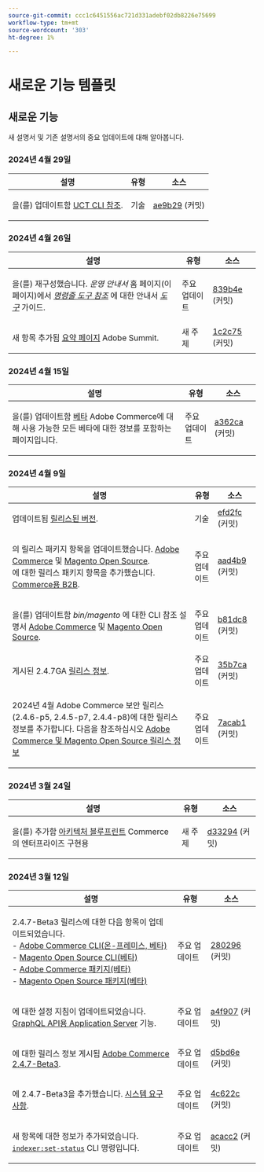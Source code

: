 ```yaml
---
source-git-commit: ccc1c6451556ac721d331adebf02db8226e75699
workflow-type: tm+mt
source-wordcount: '303'
ht-degree: 1%

---
```

# 새로운 기능 템플릿

## 새로운 기능

새 설명서 및 기존 설명서의 중요 업데이트에 대해 알아봅니다.

### 2024년 4월 29일

<table style="table-layout:auto;">
  <thead>
    <tr>
      <th>설명</th>
      <th>유형</th>
      <th>소스</th>
    </tr>
  </thead>
  <tbody>
    <tr>
      <td><p>을(를) 업데이트함 <a href="https://experienceleague.adobe.com/en/docs/commerce-operations/reference/uct">UCT CLI 참조</a>.</p>
</td>
      <td>기술</td>
      <td><a href="https://github.com/AdobeDocs/commerce-operations.en/commit/ae9b29601953f25ca28f253f557d547b200616a0">ae9b29</a> (커밋)</td>
    </tr>
  </tbody>
</table>

### 2024년 4월 26일

<table style="table-layout:auto;">
  <thead>
    <tr>
      <th>설명</th>
      <th>유형</th>
      <th>소스</th>
    </tr>
  </thead>
  <tbody>
    <tr>
      <td><p>을(를) 재구성했습니다. <em>운영 안내서</em> 홈 페이지(이 페이지)에서 <em><a href="https://experienceleague.adobe.com/en/docs/commerce-operations/tools/cli-reference/commerce-on-premises">명령줄 도구 참조</a></em> 에 대한 안내서 <em><a href="https://experienceleague.adobe.com/en/docs/commerce-operations/tools/overview">도구</a></em> 가이드.</p>
</td>
      <td>주요 업데이트</td>
      <td><a href="https://github.com/AdobeDocs/commerce-operations.en/commit/839b4e26a7c5d662093c7c1eec3fd5883ed7706a">839b4e</a> (커밋)</td>
    </tr>
    <tr>
      <td><p>새 항목 추가됨 <a href="https://experienceleague.adobe.com/docs/commerce-operations/events/summit/2024.html">요약 페이지</a> Adobe Summit.</p>
</td>
      <td>새 주제</td>
      <td><a href="https://github.com/AdobeDocs/commerce-operations.en/commit/1c2c75da7cda0e3c38ea904c98932472b618a3e5">1c2c75</a> (커밋)</td>
    </tr>
  </tbody>
</table>

### 2024년 4월 15일

<table style="table-layout:auto;">
  <thead>
    <tr>
      <th>설명</th>
      <th>유형</th>
      <th>소스</th>
    </tr>
  </thead>
  <tbody>
    <tr>
      <td><p>을(를) 업데이트함 <a href="https://experienceleague.adobe.com/en/docs/commerce-operations/release/beta">베타</a> Adobe Commerce에 대해 사용 가능한 모든 베타에 대한 정보를 포함하는 페이지입니다.</p>
</td>
      <td>주요 업데이트</td>
      <td><a href="https://github.com/AdobeDocs/commerce-operations.en/commit/a362cad66d38a89bacda656d1520047e22262179">a362ca</a> (커밋)</td>
    </tr>
  </tbody>
</table>

### 2024년 4월 9일

<table style="table-layout:auto;">
  <thead>
    <tr>
      <th>설명</th>
      <th>유형</th>
      <th>소스</th>
    </tr>
  </thead>
  <tbody>
    <tr>
      <td><p>업데이트됨 <a href="https://experienceleague.adobe.com/docs/commerce-operations/release/versions.html">릴리스된 버전</a>.</p>
</td>
      <td>기술</td>
      <td><a href="https://github.com/AdobeDocs/commerce-operations.en/commit/efd2fc4285a5cdc7ee20ead299ee16e54f9bcb83">efd2fc</a> (커밋)</td>
    </tr>
    <tr>
      <td><p>의 릴리스 패키지 항목을 업데이트했습니다. <a href="https://experienceleague.adobe.com/en/docs/commerce-operations/release/packages/adobe-commerce">Adobe Commerce</a> 및 <a href="https://experienceleague.adobe.com/en/docs/commerce-operations/release/packages/magento-open-source">Magento Open Source</a>.<br /> 에 대한 릴리스 패키지 항목을 추가했습니다. <a href="https://experienceleague.adobe.com/en/docs/commerce-operations/release/packages/adobe-commerce-b2b">Commerce용 B2B</a>.</p>
</td>
      <td>주요 업데이트</td>
      <td><a href="https://github.com/AdobeDocs/commerce-operations.en/commit/aad4b904ba95142d1d848f934c9d3702cc37ec16">aad4b9</a> (커밋)</td>
    </tr>
    <tr>
      <td><p>을(를) 업데이트함 <em>bin/magento</em> 에 대한 CLI 참조 설명서 <a href="https://experienceleague.adobe.com/en/docs/commerce-operations/reference/commerce-on-premises">Adobe Commerce</a> 및 <a href="https://experienceleague.adobe.com/en/docs/commerce-operations/reference/magento-open-source">Magento Open Source</a>.</p>
</td>
      <td>주요 업데이트</td>
      <td><a href="https://github.com/AdobeDocs/commerce-operations.en/commit/b81dc87a261f128cdb572a30ff5538dae2087c49">b81dc8</a> (커밋)</td>
    </tr>
    <tr>
      <td><p>게시된 2.4.7GA <a href="https://experienceleague.adobe.com/en/docs/commerce-operations/release/notes/adobe-commerce/2-4-7">릴리스 정보</a>.</p>
</td>
      <td>주요 업데이트</td>
      <td><a href="https://github.com/AdobeDocs/commerce-operations.en/commit/35b7caafbef5ced52ef6e4907e0634dfb2a61e4f">35b7ca</a> (커밋)</td>
    </tr>
    <tr>
      <td><p>2024년 4월 Adobe Commerce 보안 릴리스(2.4.6-p5, 2.4.5-p7, 2.4.4-p8)에 대한 릴리스 정보를 추가합니다. 다음을 참조하십시오 <a href="https://experienceleague.adobe.com/docs/commerce-operations/release/notes/overview.html">Adobe Commerce 및 Magento Open Source 릴리스 정보</a></p>
</td>
      <td>주요 업데이트</td>
      <td><a href="https://github.com/AdobeDocs/commerce-operations.en/commit/7acab1d8d3f7b11cc1387b5558521f282ba0873f">7acab1</a> (커밋)</td>
    </tr>
  </tbody>
</table><!-- date_group -->

### 2024년 3월 24일

<table style="table-layout:auto;">
  <thead>
    <tr>
      <th>설명</th>
      <th>유형</th>
      <th>소스</th>
    </tr>
  </thead>
  <tbody>
    <tr>
      <td><p>을(를) 추가함 <a href="https://experienceleague.adobe.com/docs/commerce-operations/implementation-playbook/architecture/enterprise-blueprint.html">아키텍처 블루프린트</a> Commerce의 엔터프라이즈 구현용</p>
</td>
      <td>새 주제</td>
      <td><a href="https://github.com/AdobeDocs/commerce-operations.en/commit/d33294d02b4431d4aa473aa5d0ab42e297cfed14">d33294</a> (커밋)</td>
    </tr>
  </tbody>
</table>

### 2024년 3월 12일

<table style="table-layout:auto;">
  <thead>
    <tr>
      <th>설명</th>
      <th>유형</th>
      <th>소스</th>
    </tr>
  </thead>
  <tbody>
    <tr>
      <td><p>2.4.7-Beta3 릴리스에 대한 다음 항목이 업데이트되었습니다.<br />- <a href="https://experienceleague.adobe.com/docs/commerce-operations/reference/commerce-on-premises-beta.html">Adobe Commerce CLI(온-프레미스, 베타)</a><br />- <a href="https://experienceleague.adobe.com/docs/commerce-operations/reference/magento-open-source-beta.html">Magento Open Source CLI(베타)</a><br />- <a href="https://experienceleague.adobe.com/docs/commerce-operations/release/packages/adobe-commerce-beta.html">Adobe Commerce 패키지(베타)</a><br />- <a href="https://experienceleague.adobe.com/docs/commerce-operations/release/packages/magento-open-source-beta.html">Magento Open Source 패키지(베타)</a></p>
</td>
      <td>주요 업데이트</td>
      <td><a href="https://github.com/AdobeDocs/commerce-operations.en/commit/28029603b0a23eb161480363b5106142beda4180">280296</a> (커밋)</td>
    </tr>
    <tr>
      <td><p>에 대한 설정 지침이 업데이트되었습니다. <a href="https://experienceleague.adobe.com/docs/commerce-operations/performance-best-practices/performance-best-practices/application-server.html">GraphQL API용 Application Server</a> 기능.</p>
</td>
      <td>주요 업데이트</td>
      <td><a href="https://github.com/AdobeDocs/commerce-operations.en/commit/a4f907a793b4384cb7c162c032a153fafbbc6ff3">a4f907</a> (커밋)</td>
    </tr>
    <tr>
      <td><p>에 대한 릴리스 정보 게시됨 <a href="https://experienceleague.adobe.com/docs/commerce-operations/release/notes/adobe-commerce/2-4-7.html">Adobe Commerce 2.4.7-Beta3</a>.</p>
</td>
      <td>주요 업데이트</td>
      <td><a href="https://github.com/AdobeDocs/commerce-operations.en/commit/d5bd6e1e9af78b24c687554261a50d4dce9483d6">d5bd6e</a> (커밋)</td>
    </tr>
    <tr>
      <td><p>에 2.4.7-Beta3을 추가했습니다. <a href="https://experienceleague.adobe.com/docs/commerce-operations/installation-guide/system-requirements.html">시스템 요구 사항</a>.</p>
</td>
      <td>주요 업데이트</td>
      <td><a href="https://github.com/AdobeDocs/commerce-operations.en/commit/4c622c47862c61fc9e6587ff95b3ac45142c2318">4c622c</a> (커밋)</td>
    </tr>
    <tr>
      <td><p>새 항목에 대한 정보가 추가되었습니다. <a href="https://experienceleague.adobe.com/docs/commerce-operations/configuration-guide/cli/manage-indexers.html"><code class="language-plaintext highlighter-rouge">indexer:set-status</code></a> CLI 명령입니다.</p>
</td>
      <td>주요 업데이트</td>
      <td><a href="https://github.com/AdobeDocs/commerce-operations.en/commit/acacc285f8b977b33bb27af76c971bc4015a2b45">acacc2</a> (커밋)</td>
    </tr>
  </tbody>
</table><!-- date_group --><!-- month_group --><!-- year_group -->
